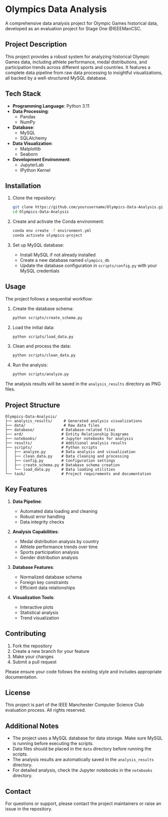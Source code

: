 # Olympics Data Analysis

A comprehensive data analysis project for Olympic Games historical data, developed as an evaluation project for Stage One @IEEEManCSC.

## Project Description

This project provides a robust system for analyzing historical Olympic Games data, including athlete performance, medal distributions, and participation trends across different sports and countries. It features a complete data pipeline from raw data processing to insightful visualizations, all backed by a well-structured MySQL database.

## Tech Stack

- **Programming Language**: Python 3.11
- **Data Processing**:
  - Pandas
  - NumPy
- **Database**:
  - MySQL
  - SQLAlchemy
- **Data Visualization**:
  - Matplotlib
  - Seaborn
- **Development Environment**:
  - JupyterLab
  - IPython Kernel

## Installation

1. Clone the repository:

   ```bash
   git clone https://github.com/yourusername/Olympics-Data-Analysis.git
   cd Olympics-Data-Analysis
   ```

2. Create and activate the Conda environment:

   ```bash
   conda env create -f environment.yml
   conda activate olympics-project
   ```

3. Set up MySQL database:
   - Install MySQL if not already installed
   - Create a new database named `olympics_db`
   - Update the database configuration in `scripts/config.py` with your MySQL credentials

## Usage

The project follows a sequential workflow:

1. Create the database schema:

   ```bash
   python scripts/create_schema.py
   ```

2. Load the initial data:

   ```bash
   python scripts/load_data.py
   ```

3. Clean and process the data:

   ```bash
   python scripts/clean_data.py
   ```

4. Run the analysis:

   ```bash
   python scripts/analyze.py
   ```

The analysis results will be saved in the `analysis_results` directory as PNG files.

## Project Structure

```
Olympics-Data-Analysis/
├── analysis_results/     # Generated analysis visualizations
├── data/                 # Raw data files
├── database/            # Database-related files
├── erd/                 # Entity Relationship Diagrams
├── notebooks/           # Jupyter notebooks for analysis
├── results/             # Additional analysis results
├── scripts/             # Python scripts
│   ├── analyze.py       # Data analysis and visualization
│   ├── clean_data.py    # Data cleaning and processing
│   ├── config.py        # Configuration settings
│   ├── create_schema.py # Database schema creation
│   └── load_data.py     # Data loading utilities
└── task/                # Project requirements and documentation
```

## Key Features

1. **Data Pipeline**:
   - Automated data loading and cleaning
   - Robust error handling
   - Data integrity checks

2. **Analysis Capabilities**:
   - Medal distribution analysis by country
   - Athlete performance trends over time
   - Sports participation analysis
   - Gender distribution analysis

3. **Database Features**:
   - Normalized database schema
   - Foreign key constraints
   - Efficient data relationships

4. **Visualization Tools**:
   - Interactive plots
   - Statistical analysis
   - Trend visualization

## Contributing

1. Fork the repository
2. Create a new branch for your feature
3. Make your changes
4. Submit a pull request

Please ensure your code follows the existing style and includes appropriate documentation.

## License

This project is part of the IEEE Manchester Computer Science Club evaluation process. All rights reserved.

## Additional Notes

- The project uses a MySQL database for data storage. Make sure MySQL is running before executing the scripts.
- Data files should be placed in the `data` directory before running the scripts.
- The analysis results are automatically saved in the `analysis_results` directory.
- For detailed analysis, check the Jupyter notebooks in the `notebooks` directory.

## Contact

For questions or support, please contact the project maintainers or raise an issue in the repository.
